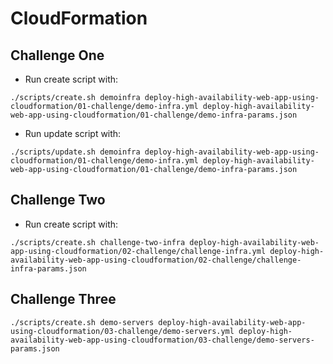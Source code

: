# CloudFormation

## Challenge One

- Run create script with:

```
./scripts/create.sh demoinfra deploy-high-availability-web-app-using-cloudformation/01-challenge/demo-infra.yml deploy-high-availability-web-app-using-cloudformation/01-challenge/demo-infra-params.json
```

- Run update script with:

```
./scripts/update.sh demoinfra deploy-high-availability-web-app-using-cloudformation/01-challenge/demo-infra.yml deploy-high-availability-web-app-using-cloudformation/01-challenge/demo-infra-params.json
```

## Challenge Two

- Run create script with:

```
./scripts/create.sh challenge-two-infra deploy-high-availability-web-app-using-cloudformation/02-challenge/challenge-infra.yml deploy-high-availability-web-app-using-cloudformation/02-challenge/challenge-infra-params.json
```

## Challenge Three

```
./scripts/create.sh demo-servers deploy-high-availability-web-app-using-cloudformation/03-challenge/demo-servers.yml deploy-high-availability-web-app-using-cloudformation/03-challenge/demo-servers-params.json
```
